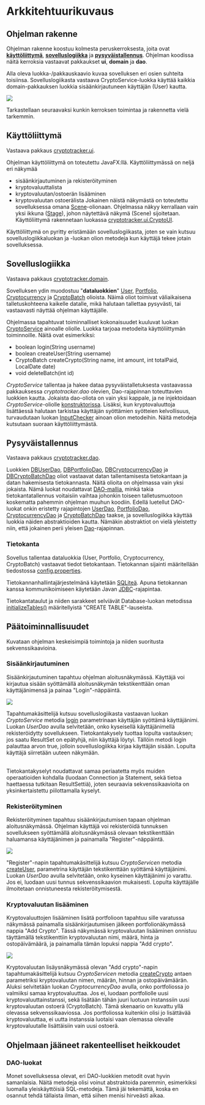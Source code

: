 # Arkkitehtuurikuvaus

## Ohjelman rakenne

Ohjelman rakenne koostuu kolmesta peruskerroksesta, joita ovat **[käyttöliittymä](https://github.com/nakkekakke/CryptoTracker/blob/master/dokumentointi/arkkitehtuuri.md#käyttöliittymä)**, **[sovelluslogiikka](https://github.com/nakkekakke/CryptoTracker/blob/master/dokumentointi/arkkitehtuuri.md#sovelluslogiikka)** ja **[pysyväistallennus](https://github.com/nakkekakke/CryptoTracker/blob/master/dokumentointi/arkkitehtuuri.md#pysyväistallennus)**. Ohjelman koodissa näitä kerroksia vastaavat pakkaukset **ui**, **domain** ja **dao**.

Alla oleva luokka-/pakkauskaavio kuvaa sovelluksen eri osien suhteita toisiinsa. Sovelluslogiikasta vastaava CryptoService-luokka käyttää kaikkia domain-pakkauksen luokkia sisäänkirjautuneen käyttäjän (User) kautta.

<img src="https://raw.githubusercontent.com/nakkekakke/CryptoTracker/master/dokumentointi/kuvat/luokkapakkausdiagrammi.png">

Tarkastellaan seuraavaksi kunkin kerroksen toimintaa ja rakennetta vielä tarkemmin.

## Käyttöliittymä 
Vastaava pakkaus [cryptotracker.ui](https://github.com/nakkekakke/CryptoTracker/tree/master/src/main/java/cryptotracker/ui).

Ohjelman käyttöliittymä on toteutettu JavaFX:llä.
Käyttöliittymässä on neljä eri näkymää
- sisäänkirjautuminen ja rekisteröityminen
- kryptovaluuttalista
- kryptovaluutan/ostoerän lisääminen
- kryptovaluutan ostoerälista
Jokainen näistä näkymästä on toteutettu sovelluksessa omana [Scene](https://docs.oracle.com/javase/8/javafx/api/javafx/scene/Scene.html)-olionaan. Ohjelmassa näkyy kerrallaan vain yksi ikkuna ([Stage](https://docs.oracle.com/javase/8/javafx/api/javafx/stage/Stage.html)), johon näytettävä näkymä (Scene) sijoitetaan. Käyttöliittymä rakennetaan luokassa [cryptotracker.ui.CryptoUI](https://github.com/nakkekakke/CryptoTracker/blob/master/src/main/java/cryptotracker/ui/CryptoUI.java).

Käyttöliittymä on pyritty eristämään sovelluslogiikasta, joten se vain kutsuu sovelluslogiikkaluokan ja -luokan olion metodeja kun käyttäjä tekee jotain sovelluksessa.

## Sovelluslogiikka
Vastaava pakkaus [cryptotracker.domain](https://github.com/nakkekakke/CryptoTracker/tree/master/src/main/java/cryptotracker/domain).

Sovelluksen ydin muodostuu "**dataluokkien**" [User](https://github.com/nakkekakke/CryptoTracker/blob/master/src/main/java/cryptotracker/domain/User.java), [Portfolio](https://github.com/nakkekakke/CryptoTracker/blob/master/src/main/java/cryptotracker/domain/Portfolio.java), [Cryptocurrency](https://github.com/nakkekakke/CryptoTracker/blob/master/src/main/java/cryptotracker/domain/Cryptocurrency.java) ja [CryptoBatch](https://github.com/nakkekakke/CryptoTracker/blob/master/src/main/java/cryptotracker/domain/CryptoBatch.java) olioista. Näimä oliot toimivat väliaikaisena talletuskohteena kaikelle datalle, mikä halutaan tallettaa pysyvästi, tai vastaavasti näyttää ohjelman käyttäjälle.

Ohjelmassa tapahtuvat toiminnalliset kokonaisuudet kuuluvat luokan [CryptoService](https://github.com/nakkekakke/CryptoTracker/blob/master/src/main/java/cryptotracker/domain/CryptoService.java) ainoalle oliolle. Luokka tarjoaa metodeita käyttöliittymän toiminnoille. Näitä ovat esimerkiksi:
- boolean login(String username)
- boolean createUser(String username)
- CryptoBatch createCrypto(String name, int amount, int totalPaid, LocalDate date)
- void deleteBatch(int id)

_CryptoService_ tallentaa ja hakee dataa pysyväistalletuksesta vastaavassa pakkauksessa _cryptotracker.dao_ olevien, Dao-rajapinnan toteuttavien luokkien kautta. Jokaista dao-oliota on vain yksi kappale, ja ne injektoidaan _CryptoService_-oliolle [konstruktorissa](https://github.com/nakkekakke/CryptoTracker/blob/82215b1097a1064cfb681fcdb84f21cdc785bf2c/src/main/java/cryptotracker/domain/CryptoService.java#L24). Lisäksi, kun kryptovaluuttoja lisättäessä halutaan tarkistaa käyttäjän syöttämien syötteien kelvollisuus, turvaudutaan luokan [InputChecker](https://github.com/nakkekakke/CryptoTracker/blob/master/src/main/java/cryptotracker/domain/InputChecker.java) ainoan olion metodeihin. Näitä metodeja kutsutaan suoraan käyttöliittymästä.

## Pysyväistallennus
Vastaava pakkaus [cryptotracker.dao](https://github.com/nakkekakke/CryptoTracker/tree/master/src/main/java/cryptotracker/dao).

Luokkien [DBUserDao](https://github.com/nakkekakke/CryptoTracker/blob/master/src/main/java/cryptotracker/dao/DBUserDao.java), [DBPortfolioDao](https://github.com/nakkekakke/CryptoTracker/blob/master/src/main/java/cryptotracker/dao/DBPortfolioDao.java), [DBCryptocurrencyDao](https://github.com/nakkekakke/CryptoTracker/blob/master/src/main/java/cryptotracker/dao/DBCryptocurrencyDao.java) ja [DBCryptoBatchDao](https://github.com/nakkekakke/CryptoTracker/blob/master/src/main/java/cryptotracker/dao/DBCryptoBatchDao.java) oliot vastaavat datan tallentamisesta tietokantaan ja datan hakemisesta tietokannasta. Näitä olioita on ohjelmassa vain yksi jokaista. Nämä luokat noudattavat [DAO-mallia](https://en.wikipedia.org/wiki/Data_access_object), minkä takia tietokantatallennus voitaisiin vaihtaa johonkin toiseen talletusmuotoon koskematta pahemmin ohjelman muuhun koodiin. Edellä luetellut DAO-luokat onkin eristetty rajapintojen [UserDao](https://github.com/nakkekakke/CryptoTracker/blob/master/src/main/java/cryptotracker/dao/UserDao.java), [PortfolioDao](https://github.com/nakkekakke/CryptoTracker/blob/master/src/main/java/cryptotracker/dao/PortfolioDao.java), [CryptocurrencyDao](https://github.com/nakkekakke/CryptoTracker/blob/master/src/main/java/cryptotracker/dao/CryptocurrencyDao.java) ja [CryptoBatchDao](https://github.com/nakkekakke/CryptoTracker/blob/master/src/main/java/cryptotracker/dao/CryptoBatchDao.java) taakse, ja sovelluslogiikka käyttää luokkia näiden abstraktioiden kautta. Nämäkin abstraktiot on vielä yleistetty niin, että jokainen perii yleisen [Dao](https://github.com/nakkekakke/CryptoTracker/blob/master/src/main/java/cryptotracker/dao/Dao.java)-rajapinnan.

### Tietokanta

Sovellus tallentaa dataluokkia (User, Portfolio, Cryptocurrency, CryptoBatch) vastaavat tiedot tietokantaan. Tietokannan sijainti määritellään tiedostossa [config.properties](https://github.com/nakkekakke/CryptoTracker/blob/master/config.properties).

Tietokannanhallintajärjestelmänä käytetään [SQLiteä](https://www.sqlite.org/about.html). Apuna tietokannan kanssa kommunikoimiseen käytetään Javan [JDBC](https://en.wikipedia.org/wiki/Java_Database_Connectivity)-rajapintaa.

Tietokantataulut ja niiden sarakkeet selviävät Database-luokan metodissa [initializeTables()](https://github.com/nakkekakke/CryptoTracker/blob/82215b1097a1064cfb681fcdb84f21cdc785bf2c/src/main/java/cryptotracker/dao/Database.java#L23) määritellyistä "CREATE TABLE"-lauseista.

## Päätoiminnallisuudet

Kuvataan ohjelman keskeisimpiä toimintoja ja niiden suoritusta sekvenssikaavioina.

### Sisäänkirjautuminen

Sisäänkirjautuminen tapahtuu ohjelman aloitusnäkymässä. Käyttäjä voi kirjautua sisään syöttämällä aloitusnäkymän tekstikenttään oman käyttäjänimensä ja painaa "Login"-näppäintä.

<img src="https://raw.githubusercontent.com/nakkekakke/CryptoTracker/master/dokumentointi/kuvat/sekvenssikaavio_login.png">

Tapahtumakäsittelijä kutsuu sovelluslogiikasta vastaavan luokan _CryptoService_ metodia [login](https://github.com/nakkekakke/CryptoTracker/blob/5eec2a01380550264e897e71b4b0ec71380c8977/src/main/java/cryptotracker/domain/CryptoService.java#L88) parametrinaan käyttäjän syöttämä käyttäjänimi. Luokan _UserDao_ avulla selvitetään, onko kyseisellä käyttäjänimellä rekisteröidytty sovellukseen. Tietokantakysely tuottaa lopulta vastauksen; jos saatu ResultSet on epätyhjä, niin käyttäjä löytyi. Tällöin metodi login palauttaa arvon true, jolloin sovelluslogiikka kirjaa käyttäjän sisään. Lopulta käyttäjä siirretään uuteen näkymään.

<br>
Tietokantakyselyt noudattavat samaa periaatetta myös muiden operaatioiden kohdalla (luodaan Connection ja Statement, sekä tietoa haettaessa tutkitaan ResultSettiä), joten seuraavia sekvenssikaavioita on yksinkertaistettu piilottamalla kyselyt.

### Rekisteröityminen

Rekisteröityminen tapahtuu sisäänkirjautumisen tapaan ohjelman aloitusnäkymässä. Ohjelman käyttäjä voi rekisteröidä tunnuksen sovellukseen syöttämällä aloitusnäkymässä olevaan tekstikenttään haluamansa käyttäjänimen ja painamalla "Register"-näppäintä. 

<img src="https://raw.githubusercontent.com/nakkekakke/CryptoTracker/master/dokumentointi/kuvat/sekvenssikaavio_registering.png">

"Register"-napin tapahtumakäsittelijä kutsuu _CryptoServicen_ metodia [createUser](https://github.com/nakkekakke/CryptoTracker/blob/51198c571e7368dce51192cad83a6d2699e4cfc5/src/main/java/cryptotracker/domain/CryptoService.java#L127), parametrina käyttäjän tekstikenttään syöttämä käyttäjänimi. Luokan _UserDao_ avulla selvitetään, onko kyseinen käyttäjänimi jo varattu. Jos ei, luodaan uusi tunnus sekvenssikaavion mukaisesti. Lopulta käyttäjälle ilmoitetaan onnistuneesta rekisteröitymisestä.

### Kryptovaluutan lisääminen

Kryptovaluuttojen lisääminen lisätä portfolioon tapahtuu sille varatussa näkymässä painamalla sisäänkirjautumisen jälkeen portfolionäkymässä nappia "Add Crypto". Tässä näkymässä kryptovaluutan lisääminen onnistuu täyttämällä tekstikenttiin kryptovaluutan nimi, määrä, hinta ja ostopäivämäärä, ja painamalla tämän lopuksi nappia "Add crypto".

<img src="https://raw.githubusercontent.com/nakkekakke/CryptoTracker/master/dokumentointi/kuvat/sekvenssikaavio_addcrypto.png">

Kryptovaluutan lisäysnäkymässä olevan "Add crypto"-napin tapahtumakäsittelijä kutsuu _CryptoServicen_ metodia [createCrypto](https://github.com/nakkekakke/CryptoTracker/blob/51198c571e7368dce51192cad83a6d2699e4cfc5/src/main/java/cryptotracker/domain/CryptoService.java#L259) antaen parametriksi kryptovaluutan nimen, määrän, hinnan ja ostopäivämäärän. Aluksi selvitetään luokan _CryptocurrencyDao_ avulla, onko portfoliossa jo valmiiksi samaa kryptovaluuttaa. Jos ei, luodaan portfoliolle uusi kryptovaluuttainstanssi, sekä lisätään tähän juuri luotuun instanssiin uusi kryptovaluutan ostoerä (CryptoBatch). Tämä skenaario on kuvattu yllä olevassa sekvenssikaaviossa. Jos portfoliossa kuitenkin olisi jo lisättävää kryptovaluuttaa, ei uutta instanssia luotaisi vaan olemassa olevalle kryptovaluutalle lisättäisiin vain uusi ostoerä.

## Ohjelmaan jääneet rakenteelliset heikkoudet

### DAO-luokat

Monet sovelluksessa olevat, eri DAO-luokkien metodit ovat hyvin samanlaisia. Näitä metodeja olisi voinut abstraktoida paremmin, esimerkiksi luomalla yleiskäyttöisiä SQL-metodeja. Tämä jäi tekemättä, koska en osannut tehdä tällaista ilman, että siihen menisi hirveästi aikaa.

